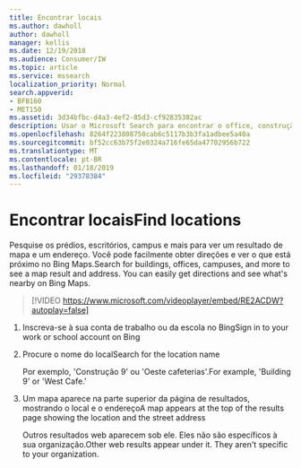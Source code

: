 ```yaml
---
title: Encontrar locais
ms.author: dawholl
author: dawholl
manager: kellis
ms.date: 12/19/2018
ms.audience: Consumer/IW
ms.topic: article
ms.service: mssearch
localization_priority: Normal
search.appverid:
- BFB160
- MET150
ms.assetid: 3d34bfbc-d4a3-4ef2-85d3-cf92835382ac
description: Usar o Microsoft Search para encontrar o office, construção e outros locais do espaço de trabalho, obtenham instruções e muito mais
ms.openlocfilehash: 8264f223808750cab6c5117b3b3fa1adbee5a40a
ms.sourcegitcommit: bf52cc63b75f2e0324a716fe65da47702956b722
ms.translationtype: MT
ms.contentlocale: pt-BR
ms.lasthandoff: 01/18/2019
ms.locfileid: "29378384"
---
```

# <a name="find-locations"></a><span data-ttu-id="9c2f3-103">Encontrar locais</span><span class="sxs-lookup"><span data-stu-id="9c2f3-103">Find locations</span></span>

<span data-ttu-id="9c2f3-p101">Pesquise os prédios, escritórios, campus e mais para ver um resultado de mapa e um endereço. Você pode facilmente obter direções e ver o que está próximo no Bing Maps.</span><span class="sxs-lookup"><span data-stu-id="9c2f3-p101">Search for buildings, offices, campuses, and more to see a map result and address. You can easily get directions and see what's nearby on Bing Maps.</span></span>

> [!VIDEO https://www.microsoft.com/videoplayer/embed/RE2ACDW?autoplay=false]
  
1. <span data-ttu-id="9c2f3-106">Inscreva-se à sua conta de trabalho ou da escola no Bing</span><span class="sxs-lookup"><span data-stu-id="9c2f3-106">Sign in to your work or school account on Bing</span></span>
    
2. <span data-ttu-id="9c2f3-107">Procure o nome do local</span><span class="sxs-lookup"><span data-stu-id="9c2f3-107">Search for the location name</span></span>
    
    <span data-ttu-id="9c2f3-108">Por exemplo, 'Construção 9' ou 'Oeste cafeterias'.</span><span class="sxs-lookup"><span data-stu-id="9c2f3-108">For example, 'Building 9' or 'West Cafe.'</span></span>
    
3. <span data-ttu-id="9c2f3-109">Um mapa aparece na parte superior da página de resultados, mostrando o local e o endereço</span><span class="sxs-lookup"><span data-stu-id="9c2f3-109">A map appears at the top of the results page showing the location and the street address</span></span>
    
    <span data-ttu-id="9c2f3-p102">Outros resultados web aparecem sob ele. Eles não são específicos à sua organização.</span><span class="sxs-lookup"><span data-stu-id="9c2f3-p102">Other web results appear under it. They aren't specific to your organization.</span></span>

  


